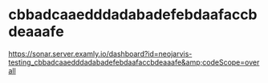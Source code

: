 # cbbadcaaedddadabadefebdaafaccbdeaaafe
https://sonar.server.examly.io/dashboard?id=neojarvis-testing_cbbadcaaedddadabadefebdaafaccbdeaaafe&amp;codeScope=overall
